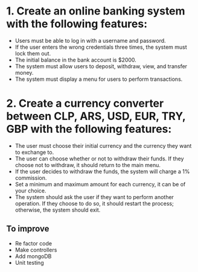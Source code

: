 # 1. Create an online banking system with the following features:

- Users must be able to log in with a username and password.
- If the user enters the wrong credentials three times, the system must lock them out.
- The initial balance in the bank account is $2000.
- The system must allow users to deposit, withdraw, view, and transfer money.
- The system must display a menu for users to perform transactions.

# 2. Create a currency converter between CLP, ARS, USD, EUR, TRY, GBP with the following features:

- The user must choose their initial currency and the currency they want to exchange to.
- The user can choose whether or not to withdraw their funds. If they choose not to withdraw, it should return to the main menu.
- If the user decides to withdraw the funds, the system will charge a 1% commission.
- Set a minimum and maximum amount for each currency, it can be of your choice.
- The system should ask the user if they want to perform another operation. If they choose to do so, it should restart the process; otherwise, the system should exit.

## To improve

- Re factor code
- Make controllers
- Add mongoDB
- Unit testing

